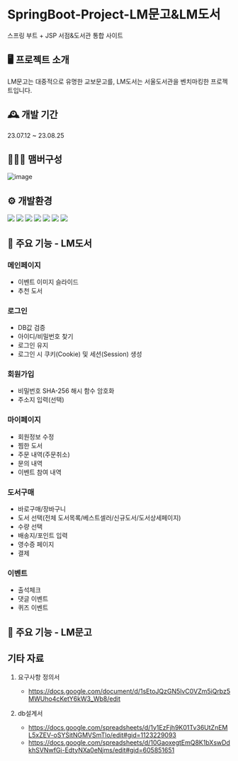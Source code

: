 # SpringBoot-Project-LM문고&LM도서
스프링 부트 + JSP 서점&도서관 통합 사이트
## 🖥️ 프로젝트 소개
LM문고는 대중적으로 유명한 교보문고를, LM도서는 서울도서관을 벤치마킹한 프로젝트입니다. 
## 🕰️ 개발 기간
23.07.12 ~ 23.08.25
## 🧑‍🤝‍🧑 맴버구성
![image](https://github.com/rarararararaa/project_lm/assets/95171793/11399f0a-44d0-4acd-9b26-2f9f29d7623e)
## ⚙️ 개발환경

<img src="https://img.shields.io/badge/Java-FCC624?style=for-the-badge&logoColor=black"> <img src="https://img.shields.io/badge/spring-6DB33F?style=for-the-badge&logo=spring&logoColor=black">
<img src="https://img.shields.io/badge/oracle 11g-F80000?style=for-the-badge&logo=oracle&logoColor=white">
<img src="https://img.shields.io/badge/javascript-F7DF1E?style=for-the-badge&logo=javascript&logoColor=black">
<img src="https://img.shields.io/badge/jquery-0769AD?style=for-the-badge&logo=jquery&logoColor=black">
<img src="https://img.shields.io/badge/HTML5-E34F26?style=for-the-badge&logo=html5&logoColor=black">
<img src="https://img.shields.io/badge/css3-1572B6?style=for-the-badge&logo=css3&logoColor=black">
## 📌 주요 기능 - LM도서
### 메인페이지
- 이벤트 이미지 슬라이드
- 추천 도서
### 로그인
- DB값 검증
- 아이디/비밀번호 찾기
- 로그인 유지
- 로그인 시 쿠키(Cookie) 및 세션(Session) 생성
### 회원가입
- 비밀번호 SHA-256 해시 함수 암호화
- 주소지 입력(선택)
### 마이페이지
- 회원정보 수정
- 찜한 도서
- 주문 내역(주문취소)
- 문의 내역
- 이벤트 참여 내역
### 도서구매
- 바로구매/장바구니
- 도서 선택(전체 도서목록/베스트셀러/신규도서/도서상세페이지)
- 수량 선택
- 배송지/포인트 입력
- 영수증 페이지
- 결제
### 이벤트
- 출석체크
- 댓글 이벤트
- 퀴즈 이벤트
## 📌 주요 기능 - LM문고
## 기타 자료
1. 요구사항 정의서
    - https://docs.google.com/document/d/1sEtoJQzGN5lvC0VZm5iQrbz5MWUho4cKetY6kW3_Wb8/edit

2. db설계서
    - https://docs.google.com/spreadsheets/d/1y1EzFjh9K01Tv36UtZnEML5xZEV-oSYSitNGMVSmTlo/edit#gid=1123229093
    - https://docs.google.com/spreadsheets/d/10GaoxegtEmQ8K1bXswDdkhSVNwfGi-EdtyNXa0eNjms/edit#gid=605851651
